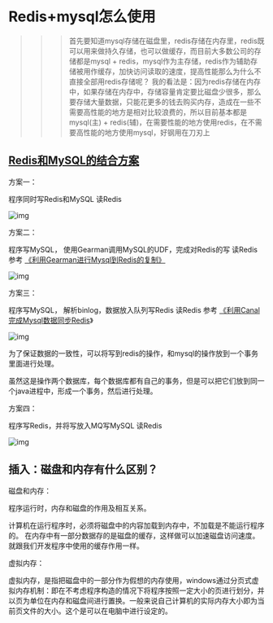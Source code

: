 # Redis+mysql怎么使用

> > >​      首先要知道mysql存储在磁盘里，redis存储在内存里，redis既可以用来做持久存储，也可以做缓存，而目前大多数公司的存储都是mysql + redis，mysql作为主存储，redis作为辅助存储被用作缓存，加快访问读取的速度，提高性能
> > >​    那么为什么不直接全部用redis存储呢？
> > >​    我的看法是：因为redis存储在内存中，如果存储在内存中，存储容量肯定要比磁盘少很多，那么要存储大量数据，只能花更多的钱去购买内存，造成在一些不需要高性能的地方是相对比较浪费的，所以目前基本都是mysql(主) + redis(辅)，在需要性能的地方使用redis，在不需要高性能的地方使用mysql，好钢用在刀刃上



## [Redis和MySQL的结合方案](https://www.cnblogs.com/lipengsheng-javaweb/p/11433453.html)

方案一：

程序同时写Redis和MySQL
读Redis

![img](https://img-blog.csdn.net/20160126164208799?watermark/2/text/aHR0cDovL2Jsb2cuY3Nkbi5uZXQv/font/5a6L5L2T/fontsize/400/fill/I0JBQkFCMA==/dissolve/70/gravity/SouthEast)

 

方案二：

程序写MySQL， 使用Gearman调用MySQL的UDF，完成对Redis的写
读Redis
参考 [《利用Gearman进行Mysql到Redis的复制》](http://blog.csdn.net/stubborn_cow/article/details/50460349)

![img](https://img-blog.csdn.net/20160126164918036?watermark/2/text/aHR0cDovL2Jsb2cuY3Nkbi5uZXQv/font/5a6L5L2T/fontsize/400/fill/I0JBQkFCMA==/dissolve/70/gravity/SouthEast)

 

方案三：

程序写MySQL， 解析binlog，数据放入队列写Redis
读Redis
参考 [《利用Canal完成Mysql数据同步Redis](http://blog.csdn.net/stubborn_cow/article/details/50371405)》

![img](https://img-blog.csdn.net/20160126171202576?watermark/2/text/aHR0cDovL2Jsb2cuY3Nkbi5uZXQv/font/5a6L5L2T/fontsize/400/fill/I0JBQkFCMA==/dissolve/70/gravity/SouthEast)

为了保证数据的一致性，可以将写到redis的操作，和mysql的操作放到一个事务里面进行处理。

虽然这是操作两个数据库，每个数据库都有自己的事务，但是可以把它们放到同一个java进程中，形成一个事务，然后进行处理。

 

方案四：

程序写Redis，并将写放入MQ写MySQL
读Redis

![img](https://img-blog.csdn.net/20160126173637114?watermark/2/text/aHR0cDovL2Jsb2cuY3Nkbi5uZXQv/font/5a6L5L2T/fontsize/400/fill/I0JBQkFCMA==/dissolve/70/gravity/SouthEast)



## 插入：磁盘和内存有什么区别？

磁盘和内存：

程序运行时，内存和磁盘的作用及相互关系。

计算机在运行程序时，必须将磁盘中的内容加载到内存中，不加载是不能运行程序的。
在内存中有一部分数据存的是磁盘的缓存，这样做可以加速磁盘访问速度。就跟我们开发程序中使用的缓存作用一样。

虚拟内存：

虚拟内存，是指把磁盘中的一部分作为假想的内存使用，windows通过分页式虚拟内存机制：即在不考虑程序构造的情况下将程序按照一定大小的页进行划分，并以页为单位在内存和磁盘间进行置换。一般来说自己计算机的实际内存大小即为当前页文件的大小。这个是可以在电脑中进行设定的。
